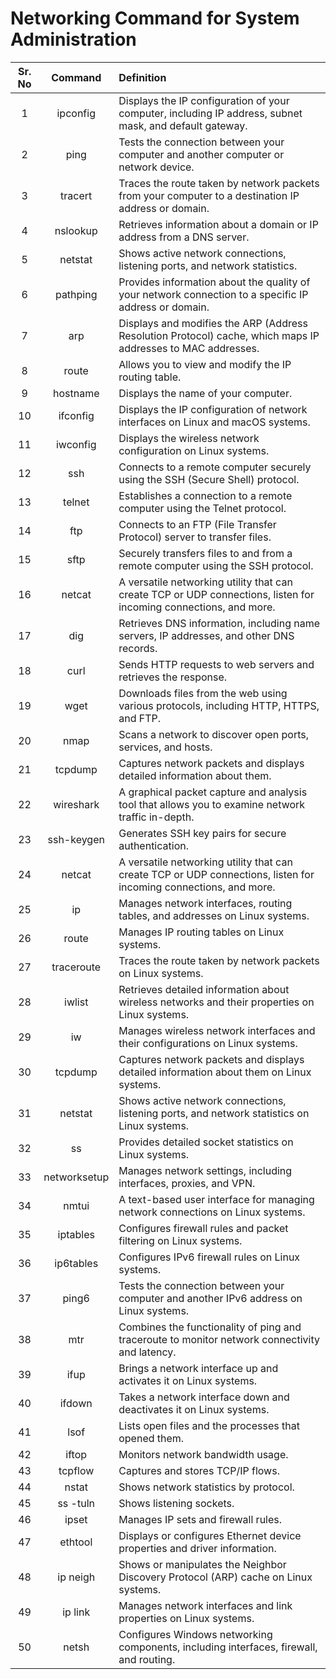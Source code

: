 # Networking Command for System Administration

| Sr. No | Command | Definition |
| :---: | :---: | :--- |
| 1 | ipconfig | Displays the IP configuration of your computer, including IP address, subnet mask, and default gateway. |
| 2 | ping | Tests the connection between your computer and another computer or network device. |
| 3 | tracert | Traces the route taken by network packets from your computer to a destination IP address or domain. |
| 4 | nslookup | Retrieves information about a domain or IP address from a DNS server. |
| 5 | netstat | Shows active network connections, listening ports, and network statistics. |
| 6 | pathping | Provides information about the quality of your network connection to a specific IP address or domain. |
| 7 | arp | Displays and modifies the ARP (Address Resolution Protocol) cache, which maps IP addresses to MAC addresses. |
| 8 | route | Allows you to view and modify the IP routing table. |
| 9 | hostname | Displays the name of your computer. |
| 10 | ifconfig | Displays the IP configuration of network interfaces on Linux and macOS systems. |
| 11 | iwconfig | Displays the wireless network configuration on Linux systems. |
| 12 | ssh | Connects to a remote computer securely using the SSH (Secure Shell) protocol. |
| 13 | telnet | Establishes a connection to a remote computer using the Telnet protocol. |
| 14 | ftp | Connects to an FTP (File Transfer Protocol) server to transfer files. |
| 15 | sftp | Securely transfers files to and from a remote computer using the SSH protocol. |
| 16 | netcat | A versatile networking utility that can create TCP or UDP connections, listen for incoming connections, and more. |
| 17 | dig | Retrieves DNS information, including name servers, IP addresses, and other DNS records. |
| 18 | curl | Sends HTTP requests to web servers and retrieves the response. |
| 19 | wget | Downloads files from the web using various protocols, including HTTP, HTTPS, and FTP. |
| 20 | nmap | Scans a network to discover open ports, services, and hosts. |
| 21 | tcpdump | Captures network packets and displays detailed information about them. |
| 22 | wireshark | A graphical packet capture and analysis tool that allows you to examine network traffic in-depth. |
| 23 | ssh-keygen | Generates SSH key pairs for secure authentication. |
| 24 | netcat | A versatile networking utility that can create TCP or UDP connections, listen for incoming connections, and more. |
| 25 | ip | Manages network interfaces, routing tables, and addresses on Linux systems. |
| 26 | route | Manages IP routing tables on Linux systems. |
| 27 | traceroute | Traces the route taken by network packets on Linux systems. |
| 28 | iwlist | Retrieves detailed information about wireless networks and their properties on Linux systems. |
| 29 | iw | Manages wireless network interfaces and their configurations on Linux systems. |
| 30 | tcpdump | Captures network packets and displays detailed information about them on Linux systems. |
| 31 | netstat | Shows active network connections, listening ports, and network statistics on Linux systems. |
| 32 | ss | Provides detailed socket statistics on Linux systems. |
| 33 | networksetup | Manages network settings, including interfaces, proxies, and VPN. |
| 34 | nmtui | A text-based user interface for managing network connections on Linux systems. |
| 35 | iptables | Configures firewall rules and packet filtering on Linux systems. |
| 36 | ip6tables | Configures IPv6 firewall rules on Linux systems. |
| 37 | ping6 | Tests the connection between your computer and another IPv6 address on Linux systems. |
| 38 | mtr | Combines the functionality of ping and traceroute to monitor network connectivity and latency. |
| 39 | ifup | Brings a network interface up and activates it on Linux systems. |
| 40 | ifdown | Takes a network interface down and deactivates it on Linux systems. |
| 41 | lsof | Lists open files and the processes that opened them. |
| 42 | iftop | Monitors network bandwidth usage. |
| 43 | tcpflow | Captures and stores TCP/IP flows. |
| 44 | nstat | Shows network statistics by protocol. |
| 45 | ss -tuln | Shows listening sockets. |
| 46 | ipset | Manages IP sets and firewall rules. |
| 47 | ethtool | Displays or configures Ethernet device properties and driver information. |
| 48 | ip neigh | Shows or manipulates the Neighbor Discovery Protocol (ARP) cache on Linux systems. |
| 49 | ip link | Manages network interfaces and link properties on Linux systems. |
| 50 | netsh | Configures Windows networking components, including interfaces, firewall, and routing. |

